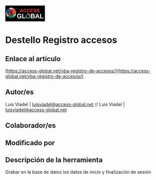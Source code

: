 ﻿![Access-global](/blob/main/Images/Logo1.png)
# Destello Registro accesos
## Enlace al artículo
[https://access-global.net/vba-registro-de-accesos/](https://access-global.net/vba-registro-de-accesos/)
## Autor/es
Luis Viadel | luisviadel@access-global.net // Luis Viadel | luisviadel@access-global.net
## Colaborador/es

## Modificado por

## Descripción de la herramienta
Grabar en la base de datos los datos de inicio y finalización de sesión



